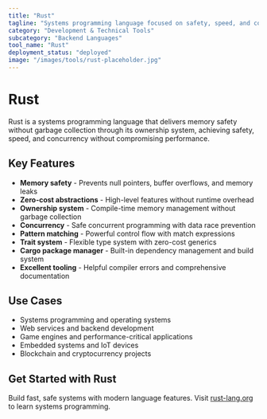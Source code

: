 ```yaml
---
title: "Rust"
tagline: "Systems programming language focused on safety, speed, and concurrency"
category: "Development & Technical Tools"
subcategory: "Backend Languages"
tool_name: "Rust"
deployment_status: "deployed"
image: "/images/tools/rust-placeholder.jpg"
---
```


# Rust

Rust is a systems programming language that delivers memory safety without garbage collection through its ownership system, achieving safety, speed, and concurrency without compromising performance.

## Key Features

- **Memory safety** - Prevents null pointers, buffer overflows, and memory leaks
- **Zero-cost abstractions** - High-level features without runtime overhead
- **Ownership system** - Compile-time memory management without garbage collection
- **Concurrency** - Safe concurrent programming with data race prevention
- **Pattern matching** - Powerful control flow with match expressions
- **Trait system** - Flexible type system with zero-cost generics
- **Cargo package manager** - Built-in dependency management and build system
- **Excellent tooling** - Helpful compiler errors and comprehensive documentation

## Use Cases

- Systems programming and operating systems
- Web services and backend development
- Game engines and performance-critical applications
- Embedded systems and IoT devices
- Blockchain and cryptocurrency projects

## Get Started with Rust

Build fast, safe systems with modern language features. Visit [rust-lang.org](https://www.rust-lang.org) to learn systems programming.